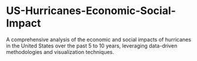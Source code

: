 # US-Hurricanes-Economic-Social-Impact
A comprehensive analysis of the economic and social impacts of hurricanes in the United States over the past 5 to 10 years, leveraging data-driven methodologies and visualization techniques.
